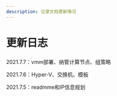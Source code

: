 ```yaml
---
description: 记录文档更新情况
---
```


# 更新日志

### 

2021.7.7：vmm部署、纳管计算节点、组策略

2021.7.6：Hyper-V、交换机、模板

2021.7.5：readmme和IP信息规划

